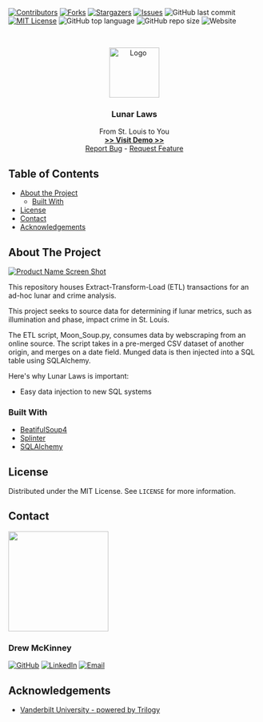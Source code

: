 
<!-- 
README Template Author: otheneildrew
Template Source: https://github.com/othneildrew/Best-README-Template
Version Author: Drew McKinney
 -->





<!-- PROJECT SHIELDS -->
[![Contributors][contributors-shield]][contributors-url]
[![Forks][forks-shield]][forks-url]
[![Stargazers][stars-shield]][stars-url]
[![Issues][issues-shield]][issues-url]
![GitHub last commit](https://img.shields.io/github/last-commit/ARMcK-hub/Lunar-Laws)
[![MIT License][license-shield]][license-url]
![GitHub top language](https://img.shields.io/github/languages/top/ARMcK-hub/Lunar-Laws)
![GitHub repo size](https://img.shields.io/github/repo-size/ARMcK-hub/Lunar-Laws)
![Website](https://img.shields.io/website?down_color=lightgrey&down_message=offline&up_color=blue&up_message=online&url=https%3A%2F%2Fwestendfinancial.herokuapp.com%2F)

<!-- PROJECT LOGO -->
<br />
<p align="center">
  <a href="https://github.com/ARMcK-hub/Lunar-Laws">
    <img src="https://images.tweaktown.com/news/6/8/68482_01_crime-increase-moon-full.jpg" alt="Logo" width="100" height="100">
  </a>

  <h3 align="center">Lunar Laws</h3>

  <p align="center">
    From St. Louis to You
    <br />
    <a href="https://github.com/ARMcK-hub/Lunar-Laws" target="_blank"><strong> >> Visit Demo >> </strong></a>
    <br />
    <a href="https://github.com/ARMcK-hub/Lunar-Laws/issues">Report Bug</a>
    -
    <a href="https://github.com/ARMcK-hub/Lunar-Laws/issues">Request Feature</a>
  </p>
</p>



<!-- TABLE OF CONTENTS -->
## Table of Contents

* [About the Project](#about-the-project)
  * [Built With](#built-with)
* [License](#license)
* [Contact](#contact)
* [Acknowledgements](#acknowledgements)



<!-- ABOUT THE PROJECT -->
## About The Project

[![Product Name Screen Shot][product-screenshot]](https://github.com/ARMcK-hub/Lunar-Laws)

This repository houses Extract-Transform-Load (ETL) transactions for an ad-hoc lunar and crime analysis.

This project seeks to source data for determining if lunar metrics, such as illumination and phase, impact crime in St. Louis.

The ETL script, Moon_Soup.py, consumes data by webscraping from an online source. The script takes in a pre-merged CSV dataset of another origin, and merges on a date field. Munged data is then injected into a SQL table using SQLAlchemy.

Here's why Lunar Laws is important:
* Easy data injection to new SQL systems


### Built With
* [BeatifulSoup4](https://www.crummy.com/software/BeautifulSoup/bs4/doc/)
* [Splinter](https://splinter.readthedocs.io/en/latest/)
* [SQLAlchemy](https://www.sqlalchemy.org/)


<!-- LICENSE -->
## License

Distributed under the MIT License. See `LICENSE` for more information.



<!-- CONTACT -->
## Contact

<img src="https://avatars3.githubusercontent.com/u/57081049?s=460&u=1260bc893922a063a29f437d8565e4b970fe45ca&v=4" width=200>
<h3>Drew McKinney</h3>

[![GitHub][github-shield]][github-url]
[![LinkedIn][linkedin-shield]][linkedin-url]
[![Email][email-shield]][email-url]



<!-- ACKNOWLEDGEMENTS -->
## Acknowledgements
* [Vanderbilt University - powered by Trilogy](https://bootcamps.vanderbilt.edu/data/)



<!-- MARKDOWN LINKS & IMAGES -->
<!-- https://www.markdownguide.org/basic-syntax/#reference-style-links -->

<!-- Stock -->
[license-url]: https://github.com/ARMcK-hub/West-End-Financial/blob/master/LICENSE.txt
[linkedin-shield]: https://img.shields.io/badge/-LinkedIn-black.svg?style=flat&logo=linkedin&colorB=555
[linkedin-url]: https://www.linkedin.com/in/drew-mckinney/
[email-shield]: https://img.shields.io/badge/-Email-black.svg?style=flat&colorB=555
[email-url]: mailto:andrewryanmckinney@gmail.com
[github-shield]: https://img.shields.io/badge/-GitHub-black.svg?style=flat&colorB=555
[github-url]: https://github.com/ARMcK-hub
[languages-shield]: https://img.shields.io/badge/-GitHub-black.svg?style=flat&colorB=555


<!-- Project Dynamic -->
[license-shield]: https://img.shields.io/github/license/ARMcK-hub/Lunar-Laws.svg?style=flat
[contributors-shield]: https://img.shields.io/github/contributors/ARMcK-hub/Lunar-Laws.svg?style=flat
[contributors-url]: https://github.com/ARMcK-hub/Lunar-Laws/graphs/contributors
[forks-shield]: https://img.shields.io/github/forks/ARMcK-hub/Lunar-Laws.svg?style=flat
[forks-url]: https://github.com/ARMcK-hub/Lunar-Laws/network/members
[stars-shield]: https://img.shields.io/github/stars/ARMcK-hub/Lunar-Laws.svg?style=flat
[stars-url]: https://github.com/ARMcK-hub/Lunar-Laws/stargazers
[issues-shield]: https://img.shields.io/github/issues/ARMcK-hub/Lunar-Laws.svg?style=flat
[issues-url]: https://github.com/ARMcK-hub/Lunar-Laws/issues
[product-screenshot]: https://www.astera.com/wp-content/uploads/2019/07/ETL-e1563879776366.jpg

